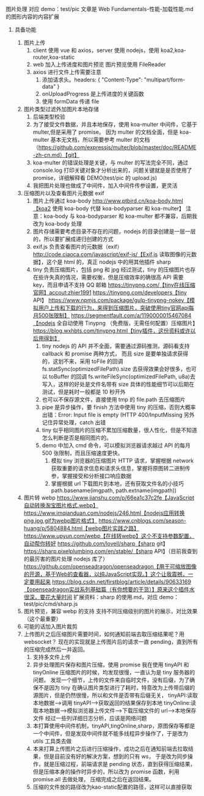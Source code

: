 图片处理
对应 demo：test/pic
文章是 Web Fundamentals-性能-加载性能.md 的图形内容的内容扩展

1. 具备功能

   1. 图片上传
      1. client 使用 vue 和 axios，server 使用 nodejs，使用 koa2,koa-router,koa-static
      2. web 加入上传进度和图片预览
         图片预览使用 FileReader
      3. axios 进行文件上传需要注意
         1. 添加请求头。headers: { "Content-Type": "multipart/form-data" }
         2. onUploadProgress 是上传进度的关键函数
         3. 使用 formData 传递 file
   2. 图片类型过滤外加图片本地存储
      1. 后端类型校验
      2. 为了接受文件数据，并且本地保存，使用 koa-multer 中间件，它基于 multer,但是采用了 promise。
         因为 multer 的文档全面，但是 koa-multer 基本无文档，所以需要参考 multer 的文档（https://github.com/expressjs/multer/blob/master/doc/README-zh-cn.md）【git】
      3. koa-multer 的错误处理是关键，与 multer 的写法完全不同，通过 console.log 打印关键对象才分析出来的，问题关键就是是否使用了 promise，详细解释看 DEMO(test/pic 的 upload.js)
      4. 我把图片处理也做成了中间件，加入中间件传参设置，更灵活
   3. 压缩图片以及查看图片元数据 exif
      1. 图片上传通过 koa-body
         http://www.ptbird.cn/koa-body.html【koa2 使用 koa-body 代替 koa-bodyparser 和 koa-multer】
         注意：koa-body 与 koa-bodyparser 和 koa-multer 都不兼容，后期我改为 koa-body 处理
      2. 图片存储需要考虑目录不存在的问题，nodejs 的目录创建是一层一层的，所以要扩展成递归创建的方式
      3. exif.js 负责查看图片的元数据（exif）
         http://code.ciaoca.com/javascript/exif-js/【Exif.js 读取图像的元数据】，这个是 html 的，真正 nodejs 中的用其他插件 sharp
      4. tiny 负责压缩图片，包括 png 和 jpg
         经过测试，tiny 的压缩图片也存在些许失真的情况，需要权衡，但是压缩效率的确很高
         API 需要 key，而且申请不支持 QQ 邮箱
         https://tinypng.com/【tiny在线压缩官网】accout:zhier1991
         https://tinypng.com/developers【tiny API】
         https://www.npmjs.com/package/gulp-tinypng-nokey【模拟用户上传和下载的行为，来得到压缩图片，突破使用tiny官网api每月500张限制】
         https://segmentfault.com/a/1190000015467084【nodejs 全自动使用 Tinypng （免费版，无需任何配置）压缩图片】
         https://blog.wxhbts.com/tinypng.html【tiny插件，这份资料或许以后用得到】
         1. tiny nodejs 的 API 并不全面，需要通过源码推测，源码看支持 callback 和 promise 两种方式，
            而且 size 是要单独请求获得的，这划不来，采用 toFile 的回调 fs.statSync(optimizedFilePath).size 去获得效果会好很多，也可以 toBuffer 的回调 fs.writeFileSync(optimizedFilePath, u8a)去写入，这样的好处是文件名带有 size
            具体的性能细节可以后期在测试，但是耗时一般都是 10 秒开外
         2. 也可以不保存源文件，直接使用 tmp 的 file.path 去压缩图片
         3. pipe 是异步操作，要 finish 方法中使用 tiny 的压缩，否则大概率出错：Error: Input file is empty (HTTP 400/InputMissing
            另外记住异常处理，catch 出错
         4. tiny 似乎相同图片的压缩不累加压缩数量，很人性化，但是不知道怎么判断是否是相同图片的。
         5. demo 中加入 cmd 命令，可以模拟浏览器请求越过 API 的每月 500 张限制，而且压缩速度更快。
            1. 模拟 tiny 浏览器的压缩图片 HTTP 请求，掌握根据 network 获取重要的请求信息和请求头信息，掌握将原图转二进制传参，掌握接受和分析接口响应数据
            2. 掌握根据 url 下载图片到本地，还有获取文件名的小技巧 path.basename(imgpath, path.extname(imgpath))
   4. 图片转 webp
      https://www.jianshu.com/p/66ea1c37c2fe【JavaScript自动转换淘宝图片格式.webp】
      https://www.imqianduan.com/nodejs/246.html【nodejs应用转换png,jpg,gif为webp图片格式】
      https://www.cnblogs.com/season-huang/p/5804884.html【webp图片实践之路】
      https://www.upyun.com/webp【在线转webp】这个不支持参数配置，自动帮你转好
      https://github.com/lovell/sharp【sharp git】
      https://sharp.pixelplumbing.com/en/stable/【sharp API】（目前我查到的最厉害的图片处理 nodejs 库了）
      https://github.com/openseadragon/openseadragon【用于可缩放图像的开源，基于Web的查看器，以纯JavaScript实现。】这个让我震撼，一定要用起来
      https://blog.csdn.net/firstblog/article/details/90633169【openseadragon实战系列基础篇（有你想要的干货）】原来这个插件水很深，要花大量时间
      扩展资料：sharp 的使用.md，对应 demo：test/pic/cmd/sharp.js
   5. 图片预览，兼容 webp 的支持
      支持不同压缩级别的图片的展示，对比效果（这个最重要）
   6. 可能的话加入图片裁剪
   7. 上传图片之后压缩图片需要时间，如何通知前端去取压缩结果呢？用 websocket？
      现在的实现就是上传图片后的请求一直 pending，直到所有的压缩完成然后一并返回。
      1. 支持多文件上传
      2. 异步处理图片保存和图片压缩，使用 promise
         我在使用 tinyAPI 和 tinyOnline 压缩图片的时候，均发现很慢，一直认为是 tiny 服务器的问题。
         发现一个细节，上传的文件来自临时文件，没有后缀，为了确保不是因为 tiny 在确认图片类型进行了耗时，特意改为上传带后缀的源图片，但是仍然很慢，所以和文件是否带有后缀无关，
         tinyAPI:读取本地数据——>调用 tinyAPI——>获取返回的结果保存到本地
         tinyOnline:读取本地数据——>模拟浏览器上传文件——>下载压缩文件的 url——>本地保存文件
         经过一些列详细日志分析，应该是网络问题
      3. 本打算使用中间件机制，tinyAPI,tingOnline,sharp，原图保存等都是一个中间件，但是发现中间件就不能多线程异步操作了，于是改为 utils 工具类去做
      4. 本来打算上传图片之后进行压缩操作，成功之后在通知前端去拉取结果，但是目前没有好的解决方案，想到的只有 ws，
         于是改为同步操作，就是压缩过程，前端请求是 pending 状态，直到获得压缩结果，但是压缩本身的操作时异步的，所以改为 promise 函数，利用 promise.all 去做处理，
         压缩完成之后在返回结果。
      5. 压缩的文件放的路径改为kao-static配置的路径，这样可以直接获取
